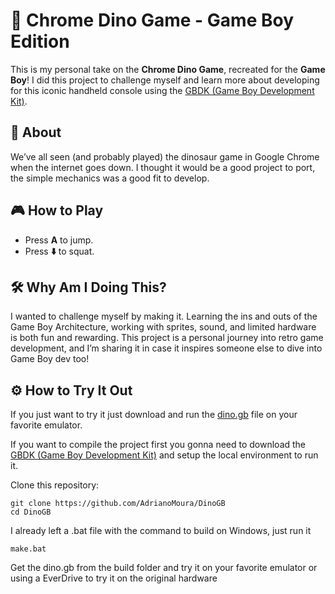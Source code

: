 # 🦖 Chrome Dino Game - Game Boy Edition

This is my personal take on the **Chrome Dino Game**, recreated for the **Game Boy**! I did this project to challenge myself and learn more about developing for this iconic handheld console using the [GBDK (Game Boy Development Kit)](https://github.com/gbdk-2020/gbdk-2020).

## 📜 About

We’ve all seen (and probably played) the dinosaur game in Google Chrome when the internet goes down. I thought it would be a good project to port, the simple mechanics was a good fit to develop.

## 🎮 How to Play

- Press **A** to jump.
- Press **⬇️** to squat.

## 🛠️ Why Am I Doing This?

I wanted to challenge myself by making it. Learning the ins and outs of the Game Boy Architecture, working with sprites, sound, and limited hardware is both fun and rewarding. This project is a personal journey into retro game development, and I’m sharing it in case it inspires someone else to dive into Game Boy dev too!


## ⚙️ How to Try It Out
If you just want to try it just download and run the [dino.gb](https://github.com/AdrianoMoura/DinoGB/raw/refs/heads/master/dino.gb) file on your favorite emulator.

If you want to compile the project first you gonna need to download the [GBDK (Game Boy Development Kit)](https://github.com/gbdk-2020/gbdk-2020) and setup the local environment to run it.

Clone this repository:
```
git clone https://github.com/AdrianoMoura/DinoGB
cd DinoGB
```

I already left a .bat file with the command to build on Windows, just run it

```
make.bat
```

Get the dino.gb from the build folder and try it on your favorite emulator or using a EverDrive to try it on the original hardware
